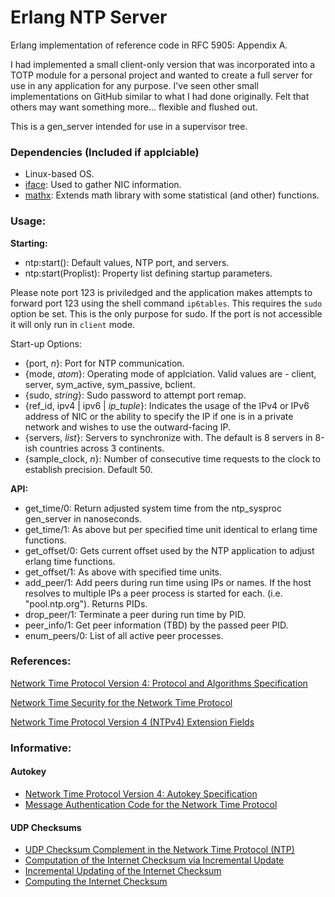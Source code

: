 # Erlang NTP Server

Erlang implementation of reference code in RFC 5905: Appendix A.

I had implemented a small client-only version that was incorporated into a TOTP module for a personal project and wanted to create a full server for use in any application for any purpose. I've seen other small implementations on GitHub similar to what I had done originally. Felt that others may want something more... flexible and flushed out. 

This is a gen_server intended for use in a supervisor tree.

### Dependencies (Included if applciable)

 - Linux-based OS.
 - [iface](https://github.com/robione-nr/erlang-utils/blob/master/iface.erl): Used to gather NIC information.
 - [mathx](https://github.com/robione-nr/erlang-utils/blob/master/mathx.erl): Extends math library with some statistical (and other) functions.

### Usage:

**Starting:** 

 - ntp:start(): Default values, NTP port, and servers.
 - ntp:start(Proplist): Property list defining startup parameters.

 Please note port 123 is priviledged and the application makes attempts to forward port 123 using the shell command `ip6tables`. This requires the `sudo` option be set. This is the only purpose for sudo. If the port is not accessible it will only run in `client` mode.

 Start-up Options:
  - {port, _n_}: Port for NTP communication.
  - {mode, _atom_}: Operating mode of applciation. Valid values are - client, server, sym_active, sym_passive, bclient.
  - {sudo, _string_}: Sudo password to attempt port remap.
  - {ref_id, ipv4 | ipv6 | _ip\_tuple_}: Indicates the usage of the IPv4 or IPv6 address of NIC or the ability to specify the IP if one is in a private network and wishes to use the outward-facing IP.
  - {servers, _list_}: Servers to synchronize with. The default is 8 servers in 8-ish countries across 3 continents.
  - {sample_clock, _n_}: Number of consecutive time requests to the clock to establish precision. Default 50.

**API:**
  - get_time/0: Return adjusted system time from the ntp_sysproc gen_server in nanoseconds.
  - get_time/1: As above but per specified time unit identical to erlang time functions.
  - get_offset/0: Gets current offset used by the NTP application to adjust erlang time functions.
  - get_offset/1: As above with specified time units.
  - add_peer/1: Add peers during run time using IPs or names. If the host resolves to multiple IPs a peer process is started for each. (i.e. "pool.ntp.org"). Returns PIDs.
  - drop_peer/1: Terminate a peer during run time by PID.
  - peer_info/1: Get peer information (TBD) by the passed peer PID.
  - enum_peers/0: List of all active peer processes.

### References:

[Network Time Protocol Version 4: Protocol and Algorithms Specification](https://tools.ietf.org/html/rfc5905)

[Network Time Security for the Network Time Protocol](https://datatracker.ietf.org/doc/draft-ietf-ntp-using-nts-for-ntp/?include_text=1)

[Network Time Protocol Version 4 (NTPv4) Extension Fields](https://tools.ietf.org/html/rfc7822)

### Informative:

#### Autokey
 - [Network Time Protocol Version 4: Autokey Specification](https://tools.ietf.org/html/rfc5906)
 - [Message Authentication Code for the Network Time Protocol](https://tools.ietf.org/html/rfc8573)

#### UDP Checksums
 - [UDP Checksum Complement in the Network Time Protocol (NTP)](https://tools.ietf.org/html/rfc7821)
 - [Computation of the Internet Checksum via Incremental Update](https://tools.ietf.org/html/rfc1624)
 - [Incremental Updating of the Internet Checksum](https://tools.ietf.org/html/rfc1624)
 - [Computing the Internet Checksum](https://tools.ietf.org/html/rfc1071)